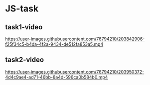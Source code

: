 # JS-task
<h2>task1-video</h2>


https://user-images.githubusercontent.com/76794210/203842906-f25f34c5-b4da-4f2a-9434-de512fa853a5.mp4


<h2>task2-video</h2>



https://user-images.githubusercontent.com/76794210/203950372-4d4c9ae4-ad71-46bb-8a4d-596ca0b584b0.mp4

